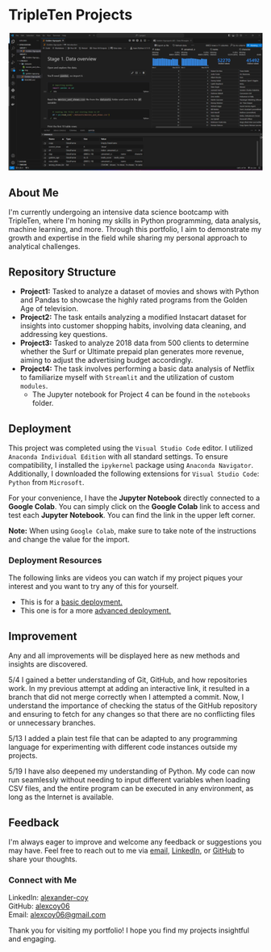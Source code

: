 # TripleTen Projects

<!-- personal notes
open markdown to the side: crt + k  v 
Activate your environment: .venv\Scripts\Activate.ps1
-->

![Golden Age](./src/img/golden-age.png)

## About Me

I'm currently undergoing an intensive data science bootcamp with TripleTen, where I'm honing my skills in Python programming, data analysis, machine learning, and more. Through this portfolio, I aim to demonstrate my growth and expertise in the field while sharing my personal approach to analytical challenges.

## Repository Structure

- **Project1:** Tasked to analyze a dataset of movies and shows with Python and Pandas to showcase the highly rated programs from the Golden Age of television.
- **Project2:** The task entails analyzing a modified Instacart dataset for insights into customer shopping habits, involving data cleaning, and addressing key questions.
- **Project3:** Tasked to analyze 2018 data from 500 clients to determine whether the Surf or Ultimate prepaid plan generates more revenue, aiming to adjust the advertising budget accordingly.
- **Project4:** The task involves performing a basic data analysis of Netflix to familiarize myself with `Streamlit` and the utilization of custom `modules`.
  - The Jupyter notebook for Project 4 can be found in the `notebooks` folder.

## Deployment

This project was completed using the `Visual Studio Code` editor. I utilized `Anaconda Individual Edition` with all standard settings. To ensure compatibility, I installed the `ipykernel` package using `Anaconda Navigator`. Additionally, I downloaded the following extensions for `Visual Studio Code`: `Python` from `Microsoft`.

For your convenience, I have the **Jupyter Notebook** directly connected to a **Google Colab**. You can simply click on the **Google Colab** link to access and test each **Jupyter Notebook**. You can find the link in the upper left corner.

**Note:** When using `Google Colab`, make sure to take note of the instructions and change the value for the import.

### Deployment Resources

The following links are videos you can watch if my project piques your interest and you want to try any of this for yourself.

- This is for a [basic deployment.](https://www.youtube.com/watch?v=DA6ZAHBPF1U)
- This one is for a more [advanced deployment.](https://www.youtube.com/watch?v=zulGMYg0v6U)

## Improvement

Any and all improvements will be displayed here as new methods and insights are discovered.

5/4
I gained a better understanding of Git, GitHub, and how repositories work. In my previous attempt at adding an interactive link, it resulted in a branch that did not merge correctly when I attempted a commit. Now, I understand the importance of checking the status of the GitHub repository and ensuring to fetch for any changes so that there are no conflicting files or unnecessary branches.

5/13
I added a plain test file that can be adapted to any programming language for experimenting with different code instances outside my projects.

5/19
I have also deepened my understanding of Python. My code can now run seamlessly without needing to input different variables when loading CSV files, and the entire program can be executed in any environment, as long as the Internet is available.

## Feedback

I'm always eager to improve and welcome any feedback or suggestions you may have. Feel free to reach out to me via [email](mailto:alexcoy06@gmail.com), [LinkedIn](https://www.linkedin.com/in/alexander-coy/), or [GitHub](https://github.com/alexcoy06) to share your thoughts.

### Connect with Me

LinkedIn: [alexander-coy](https://www.linkedin.com/in/alexander-coy/)  
GitHub: [alexcoy06](https://github.com/alexcoy06)  
Email: [alexcoy06@gmail.com](mailto:alexcoy06@gmail.com)

Thank you for visiting my portfolio! I hope you find my projects insightful and engaging.
